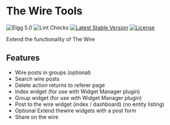 The Wire Tools
==============

![Elgg 5.0](https://img.shields.io/badge/Elgg-5.0-green.svg)
![Lint Checks](https://github.com/ColdTrick/thewire_tools/actions/workflows/lint.yml/badge.svg?event=push)
[![Latest Stable Version](https://poser.pugx.org/coldtrick/thewire_tools/v/stable.svg)](https://packagist.org/packages/coldtrick/thewire_tools)
[![License](https://poser.pugx.org/coldtrick/thewire_tools/license.svg)](https://packagist.org/packages/coldtrick/thewire_tools)

Extend the functionality of The Wire

Features
--------

- Wire posts in groups (optional)
- Search wire posts
- Delete action returns to referer page
- Index widget (for use with Widget Manager plugin)
- Group widget (for use with Widget Manager plugin)
- Post to the wire widget (index / dashboard) (no entity listing)
- Optional Extend thewire widgets with a post form
- Share on the wire
